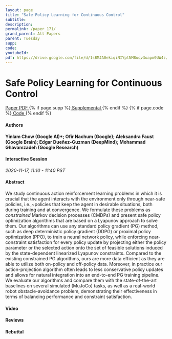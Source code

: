 ```yaml
---
layout: page
title: "Safe Policy Learning for Continuous Control"
subtitle: 
description:
permalink: /paper_171/
grand_parent: All Papers
parent: Tuesday
supp: 
code: 
youtubeId: 
pdf: https://drive.google.com/file/d/1sBMJA0ekiqiNIYptNM8uqv3oapm9UW4z/view
---
```


# Safe Policy Learning for Continuous Control

<a href="https://drive.google.com/file/d/1sBMJA0ekiqiNIYptNM8uqv3oapm9UW4z/view" target="_blank" rel="noopener noreferrer" class="btn btn-blue"><i class="fa fa-file-text-o" aria-hidden="true"></i> Paper PDF </a> {% if page.supp %}<a href="" target="_blank" rel="noopener noreferrer" class="btn btn-green"><i class="fa fa-file-text-o" aria-hidden="true"></i> Supplemental </a>{% endif %} {% if page.code %}<a href="" target="_blank" rel="noopener noreferrer" class="btn btn-green"><i class="fa fa-github" aria-hidden="true"></i> Code </a>{% endif %} 

#### Authors
**Yinlam Chow (Google AI)*; Ofir Nachum (Google); Aleksandra Faust (Google Brain); Edgar Dueñez-Guzman (DeepMind); Mohammad Ghavamzadeh (Google Research)**

#### Interactive Session
*2020-11-17, 11:10 - 11:40 PST*

#### Abstract
We study continuous action reinforcement learning problems in which it is crucial that the agent interacts with the environment only through near-safe policies, i.e.,~policies that keep the agent in desirable situations, both during training and at convergence. We formulate these problems as <em>constrained</em> Markov decision processes (CMDPs) and present safe policy optimization algorithms that are based on a Lyapunov approach to solve them. Our algorithms can use any standard policy gradient (PG) method, such as deep deterministic policy gradient (DDPG) or proximal policy optimization (PPO), to train a neural network policy, while enforcing near-constraint satisfaction for every policy update by projecting either the policy parameter or the selected action onto the set of feasible solutions induced by the state-dependent linearized Lyapunov constraints. Compared to the existing constrained PG algorithms, ours are more data efficient as they are able to utilize both on-policy and off-policy data. Moreover, in practice our action-projection algorithm often leads to less conservative policy updates and allows for natural integration into an end-to-end PG training pipeline. We evaluate our algorithms and compare them with the state-of-the-art baselines on several simulated (MuJoCo) tasks, as well as a real-world robot obstacle-avoidance problem, demonstrating their effectiveness in terms of balancing performance and constraint satisfaction.

#### Video 

#### Reviews

#### Rebuttal

